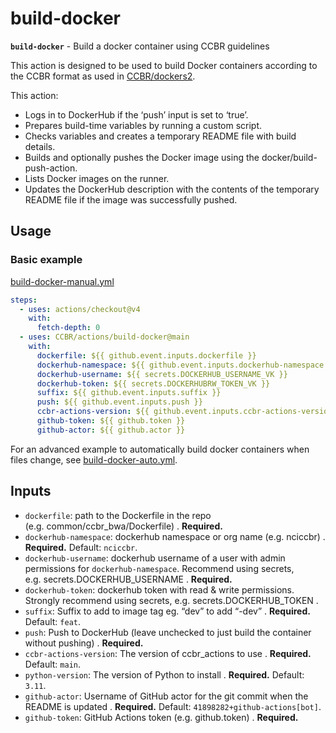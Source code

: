 # build-docker

**`build-docker`** - Build a docker container using CCBR guidelines

This action is designed to be used to build Docker containers according
to the CCBR format as used in
[CCBR/dockers2](https://github.com/CCBR/Dockers2).

This action:

- Logs in to DockerHub if the ‘push’ input is set to ‘true’.
- Prepares build-time variables by running a custom script.
- Checks variables and creates a temporary README file with build
  details.
- Builds and optionally pushes the Docker image using the
  docker/build-push-action.
- Lists Docker images on the runner.
- Updates the DockerHub description with the contents of the temporary
  README file if the image was successfully pushed.

## Usage

### Basic example

[build-docker-manual.yml](/examples/build-docker-manual.yml)

```yaml
steps:
  - uses: actions/checkout@v4
    with:
      fetch-depth: 0
  - uses: CCBR/actions/build-docker@main
    with:
      dockerfile: ${{ github.event.inputs.dockerfile }}
      dockerhub-namespace: ${{ github.event.inputs.dockerhub-namespace }}
      dockerhub-username: ${{ secrets.DOCKERHUB_USERNAME_VK }}
      dockerhub-token: ${{ secrets.DOCKERHUBRW_TOKEN_VK }}
      suffix: ${{ github.event.inputs.suffix }}
      push: ${{ github.event.inputs.push }}
      ccbr-actions-version: ${{ github.event.inputs.ccbr-actions-version }}
      github-token: ${{ github.token }}
      github-actor: ${{ github.actor }}
```

For an advanced example to automatically build docker containers when
files change, see
[build-docker-auto.yml](/examples/build-docker-auto.yml).

## Inputs

- `dockerfile`: path to the Dockerfile in the repo
  (e.g. common/ccbr_bwa/Dockerfile) . **Required.**
- `dockerhub-namespace`: dockerhub namespace or org name (e.g. nciccbr)
  . **Required.** Default: `nciccbr`.
- `dockerhub-username`: dockerhub username of a user with admin
  permissions for `dockerhub-namespace`. Recommend using secrets,
  e.g. secrets.DOCKERHUB_USERNAME . **Required.**
- `dockerhub-token`: dockerhub token with read & write permissions.
  Strongly recommend using secrets, e.g. secrets.DOCKERHUB_TOKEN .
- `suffix`: Suffix to add to image tag eg. “dev” to add “-dev” .
  **Required.** Default: `feat`.
- `push`: Push to DockerHub (leave unchecked to just build the container
  without pushing) . **Required.**
- `ccbr-actions-version`: The version of ccbr_actions to use .
  **Required.** Default: `main`.
- `python-version`: The version of Python to install . **Required.**
  Default: `3.11`.
- `github-actor`: Username of GitHub actor for the git commit when the
  README is updated . **Required.** Default:
  `41898282+github-actions[bot]`.
- `github-token`: GitHub Actions token (e.g. github.token) .
  **Required.**
